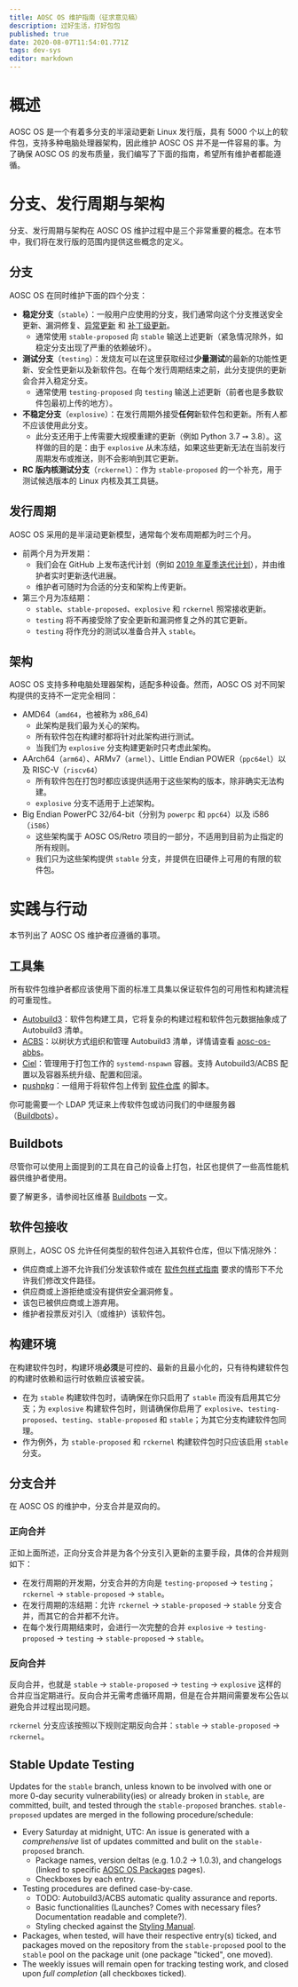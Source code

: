 ```yaml
---
title: AOSC OS 维护指南（征求意见稿）
description: 过好生活，打好包包
published: true
date: 2020-08-07T11:54:01.771Z
tags: dev-sys
editor: markdown
---
```


# 概述

AOSC OS 是一个有着多分支的半滚动更新 Linux 发行版，具有 5000 个以上的软件包，支持多种电脑处理器架构，因此维护 AOSC OS 并不是一件容易的事。为了确保 AOSC OS 的发布质量，我们编写了下面的指南，希望所有维护者都能遵循。

# 分支、发行周期与架构

分支、发行周期与架构在 AOSC OS 维护过程中是三个非常重要的概念。在本节中，我们将在发行版的范围内提供这些概念的定义。

## 分支

AOSC OS 在同时维护下面的四个分支：

- **稳定分支**（`stable`）：一般用户应使用的分支，我们通常向这个分支推送安全更新、漏洞修复、[异常更新](/dev-sys-cycle-exceptions) 和 [补丁级更新](/dev-sys-known-patch-release-rules)。
  - 通常使用 `stable-proposed` 向 `stable` 输送上述更新（紧急情况除外，如稳定分支出现了严重的依赖破坏）。
- **测试分支**（`testing`）：发烧友可以在这里获取经过**少量测试**的最新的功能性更新、安全性更新以及新软件包。在每个发行周期结束之前，此分支提供的更新会合并入稳定分支。
  - 通常使用 `testing-proposed` 向 `testing` 输送上述更新（前者也是多数软件包最初上传的地方）。
- **不稳定分支**（`explosive`）：在发行周期外接受**任何**新软件包和更新。所有人都不应该使用此分支。
  - 此分支还用于上传需要大规模重建的更新（例如 Python 3.7 ➙ 3.8）。这样做的目的是：由于 `explosive` 从未冻结，如果这些更新无法在当前发行周期发布或推送，则不会影响到其它更新。
- **RC 版内核测试分支**（`rckernel`）：作为 `stable-proposed` 的一个补充，用于测试候选版本的 Linux 内核及其工具链。

## 发行周期

AOSC OS 采用的是半滚动更新模型，通常每个发布周期都为时三个月。

- 前两个月为开发期：
  - 我们会在 GitHub 上发布迭代计划（例如 [2019 年夏季迭代计划](https://github.com/AOSC-Dev/aosc-os-abbs/issues/1896)），并由维护者实时更新迭代进展。
  - 维护者可随时为合适的分支和架构上传更新。
- 第三个月为冻结期：
  - `stable`、`stable-proposed`、`explosive` 和 `rckernel` 照常接收更新。
  - `testing` 将不再接受除了安全更新和漏洞修复之外的其它更新。
  - `testing` 将作充分的测试以准备合并入 `stable`。

## 架构

AOSC OS 支持多种电脑处理器架构，适配多种设备。然而，AOSC OS 对不同架构提供的支持不一定完全相同：

- AMD64（`amd64`，也被称为 x86_64)
  - 此架构是我们最为关心的架构。
  - 所有软件包在构建时都将针对此架构进行测试。
  - 当我们为 `explosive` 分支构建更新时只考虑此架构。
- AArch64（`arm64`）、ARMv7（`armel`）、Little Endian POWER（`ppc64el`）以及 RISC-V（`riscv64`）
	- 所有软件包在打包时都应该提供适用于这些架构的版本，除非确实无法构建。
  - `explosive` 分支不适用于上述架构。
- Big Endian PowerPC 32/64-bit（分别为 `powerpc` 和 `ppc64`）以及 i586（`i586`）
	- 这些架构属于 AOSC OS/Retro 项目的一部分，不适用到目前为止指定的所有规则。
  - 我们只为这些架构提供 `stable` 分支，并提供在旧硬件上可用的有限的软件包。

# 实践与行动

本节列出了 AOSC OS 维护者应遵循的事项。

## 工具集

所有软件包维护者都应该使用下面的标准工具集以保证软件包的可用性和构建流程的可重现性。

- [Autobuild3](https://github.com/AOSC-Dev/autobuild3)：软件包构建工具，它将复杂的构建过程和软件包元数据抽象成了 Autobuild3 清单。
- [ACBS](https://github.com/AOSC-Dev/acbs)：以树状方式组织和管理 Autobuild3 清单，详情请查看 [aosc-os-abbs](https://github.com/AOSC-Dev/aosc-os-abbs)。
- [Ciel](https://github.com/AOSC-Dev/ciel)：管理用于打包工作的 `systemd-nspawn` 容器。支持 Autobuild3/ACBS 配置以及容器系统升级、配置和回滚。
- [pushpkg](https://github.com/AOSC-Dev/scriptlets/tree/master/pushpkg)：一组用于将软件包上传到 [软件仓库](https://repo.aosc.io) 的脚本。

你可能需要一个 LDAP 凭证来上传软件包或访问我们的中继服务器（[Buildbots](/en/infra-buildbots)）。

## Buildbots

尽管你可以使用上面提到的工具在自己的设备上打包，社区也提供了一些高性能机器供维护者使用。

要了解更多，请参阅社区维基 [Buildbots](/en/infra-buildbots) 一文。

## 软件包接收

原则上，AOSC OS 允许任何类型的软件包进入其软件仓库，但以下情况除外：

- 供应商或上游不允许我们分发该软件或在 [软件包样式指南](/dev-sys-package-styling-manual) 要求的情形下不允许我们修改文件路径。
- 供应商或上游拒绝或没有提供安全漏洞修复。
- 该包已被供应商或上游弃用。
- 维护者投票反对引入（或维护）该软件包。

## 构建环境

在构建软件包时，构建环境**必须**是可控的、最新的且最小化的，只有待构建软件包的构建时依赖和运行时依赖应该被安装。

- 在为 `stable` 构建软件包时，请确保在你只启用了 `stable` 而没有启用其它分支；为 `explosive` 构建软件包时，则请确保你启用了 `explosive`、`testing-proposed`、`testing`、`stable-proposed` 和 `stable`；为其它分支构建软件包同理。
- 作为例外，为 `stable-proposed` 和 `rckernel` 构建软件包时只应该启用 `stable` 分支。

## 分支合并

在 AOSC OS 的维护中，分支合并是双向的。

### 正向合并

正如上面所述，正向分支合并是为各个分支引入更新的主要手段，具体的合并规则如下：

- 在发行周期的开发期，分支合并的方向是 `testing-proposed` → `testing`；`rckernel` → `stable-proposed` → `stable`。
- 在发行周期的冻结期：允许 `rckernel` → `stable-proposed` → `stable` 分支合并，而其它的合并都不允许。
- 在每个发行周期结束时，会进行一次完整的合并 `explosive` → `testing-proposed` → `testing` → `stable-proposed` → `stable`。

### 反向合并

反向合并，也就是 `stable` → `stable-proposed` → `testing` → `explosive` 这样的合并应当定期进行。反向合并无需考虑循环周期，但是在合并期间需要发布公告以避免合并过程出现问题。

`rckernel` 分支应该按照以下规则定期反向合并：`stable` → `stable-proposed` → `rckernel`。

## Stable Update Testing

Updates for the `stable` branch, unless known to be involved with one or more 0-day security vulnerability(ies) or already broken in `stable`, are committed, built, and tested through the `stable-proposed` branches. `stable-proposed` updates are merged in the following procedure/schedule:

- Every Saturday at midnight, UTC: An issue is generated with a *comprehensive* list of updates committed and bulit on the `stable-proposed` branch.
	- Package names, version deltas (e.g. 1.0.2 → 1.0.3), and changelogs (linked to specific [AOSC OS Packages](https://packages.aosc.io) pages).
	- Checkboxes by each entry.
- Testing procedures are defined case-by-case.
	- TODO: Autobuild3/ACBS automatic quality assurance and reports.
	- Basic functionalities (Launches? Comes with necessary files? Documentation readable and complete?).
	- Styling checked against the [Styling Manual](/dev-sys-package-styling-manual).
- Packages, when tested, will have their respective entry(s) ticked, and packages moved on the repository from the `stable-proposed` pool to the `stable` pool on the package unit (one package "ticked", one moved).
- The weekly issues will remain open for tracking testing work, and closed upon *full completion* (all checkboxes ticked).